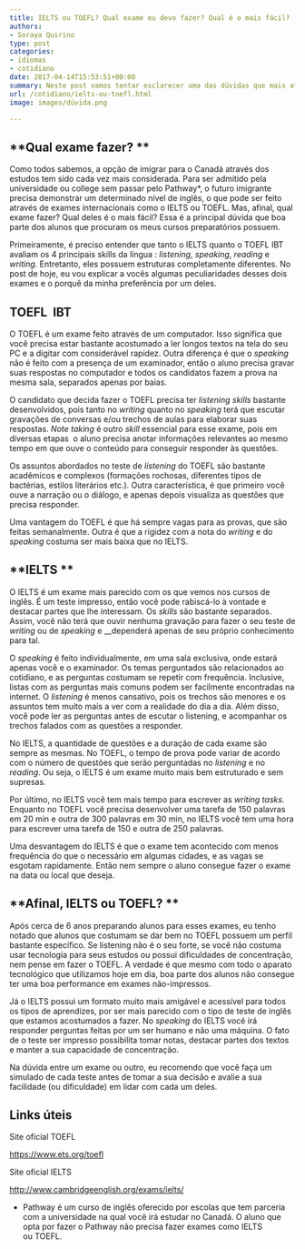 ```yaml
---
title: IELTS ou TOEFL? Qual exame eu devo fazer? Qual é o mais fácil?
authors:
- Soraya Quirino
type: post
categories:
- idiomas
- cotidiano
date: 2017-04-14T15:53:51+00:00
summary: Neste post vamos tentar esclarecer uma das dúvidas que mais aflige os interessados em estudar no Canadá.
url: /cotidiano/ielts-ou-toefl.html
image: images/dúvida.png

---
```

## **Qual exame fazer? **

Como todos sabemos, a opção de imigrar para o Canadá através dos estudos tem sido cada vez mais considerada. Para ser admitido pela universidade ou college sem passar pelo Pathway*, o futuro imigrante precisa demonstrar um determinado nível de inglês, o que pode ser feito através de exames internacionais como o IELTS ou TOEFL. Mas, afinal, qual exame fazer? Qual deles é o mais fácil? Essa é a principal dúvida que boa parte dos alunos que procuram os meus cursos preparatórios possuem.

Primeiramente, é preciso entender que tanto o IELTS quanto o TOEFL IBT avaliam os 4 principais skills da língua : _listening_, _speaking_, _reading_ e _writing._ Entretanto, eles possuem estruturas completamente diferentes. No post de hoje, eu vou explicar a vocês algumas peculiaridades desses dois exames e o porquê da minha preferência por um deles.

## **TOEFL  IBT**

O TOEFL é um exame feito através de um computador. Isso significa que você precisa estar bastante acostumado a ler longos textos na tela do seu PC e a digitar com considerável rapidez. Outra diferença é que o _speaking_ não é feito com a presença de um examinador, então o aluno precisa gravar suas respostas no computador e todos os candidatos fazem a prova na mesma sala, separados apenas por baias.

O candidato que decida fazer o TOEFL precisa ter _listening_ _skills_ bastante desenvolvidos, pois tanto no _writing_ quanto no _speaking_ terá que escutar gravações de conversas e/ou trechos de aulas para elaborar suas respostas. _Note taking_ é outro _skill_ essencial para esse exame, pois em diversas etapas  o aluno precisa anotar informações relevantes ao mesmo tempo em que ouve o conteúdo para conseguir responder às questões.

Os assuntos abordados no teste de _listening_ do TOEFL são bastante acadêmicos e complexos (formações rochosas, diferentes tipos de bactérias, estilos literários etc.). Outra característica, é que primeiro você ouve a narração ou o diálogo, e apenas depois visualiza as questões que precisa responder.

Uma vantagem do TOEFL é que há sempre vagas para as provas, que são feitas semanalmente. Outra é que a rigidez com a nota do _writing_ e do _speaking_ costuma ser mais baixa que no IELTS.

## **IELTS **

O IELTS é um exame mais parecido com os que vemos nos cursos de inglês. É um teste impresso, então você pode rabiscá-lo à vontade e destacar partes que lhe interessam. Os _skills_ são bastante separados. Assim, você não terá que ouvir nenhuma gravação para fazer o seu teste de _writing_ ou de _speaking_ e __dependerá apenas de seu próprio conhecimento para tal.

O _speaking_ é feito individualmente, em uma sala exclusiva, onde estará apenas você e o examinador. Os temas perguntados são relacionados ao cotidiano, e as perguntas costumam se repetir com frequência. Inclusive, listas com as perguntas mais comuns podem ser facilmente encontradas na internet. O _listening_ é menos cansativo, pois os trechos são menores e os assuntos tem muito mais a ver com a realidade do dia a dia. Além disso, você pode ler as perguntas antes de escutar o listening, e acompanhar os trechos falados com as questões a responder.

No IELTS, a quantidade de questões e a duração de cada exame são sempre as mesmas. No TOEFL, o tempo de prova pode variar de acordo com o número de questões que serão perguntadas no _listening_ e no _reading_. Ou seja, o IELTS é um exame muito mais bem estruturado e sem supresas.

Por último, no IELTS você tem mais tempo para escrever as _writing tasks_. Enquanto no TOEFL você precisa desenvolver uma tarefa de 150 palavras em 20 min e outra de 300 palavras em 30 min, no IELTS você tem uma hora para escrever uma tarefa de 150 e outra de 250 palavras.

Uma desvantagem do IELTS é que o exame tem acontecido com menos frequência do que o necessário em algumas cidades, e as vagas se esgotam rapidamente. Então nem sempre o aluno consegue fazer o exame na data ou local que deseja.

## **Afinal, IELTS ou TOEFL? **

Após cerca de 6 anos preparando alunos para esses exames, eu tenho notado que alunos que costumam se dar bem no TOEFL possuem um perfil bastante específico. Se listening não é o seu forte, se você não costuma usar tecnologia para seus estudos ou possui dificuldades de concentração, nem pense em fazer o TOEFL. A verdade é que mesmo com todo o aparato tecnológico que utilizamos hoje em dia, boa parte dos alunos não consegue ter uma boa performance em exames não-impressos.

Já o IELTS possui um formato muito mais amigável e acessível para todos os tipos de aprendizes, por ser mais parecido com o tipo de teste de inglês que estamos acostumados a fazer. No
_speaking_ do IELTS você irá responder perguntas feitas por um ser humano e não uma máquina. O fato de o teste ser impresso possibilita tomar notas, destacar partes dos textos e manter a sua capacidade de concentração.

Na dúvida entre um exame ou outro, eu recomendo que você faça um simulado de cada teste antes de tomar a sua decisão e avalie a sua facilidade (ou dificuldade) em lidar com cada um deles.

## Links úteis

Site oficial TOEFL

<https://www.ets.org/toefl>

Site oficial IELTS

<http://www.cambridgeenglish.org/exams/ielts/>

* Pathway é um curso de inglês oferecido por escolas que tem parceria com a universidade na qual você irá estudar no Canadá. O aluno que opta por fazer o Pathway não precisa fazer exames como IELTS ou TOEFL.